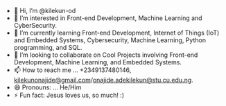 - 👋 Hi, I’m @kilekun-od
- 👀 I’m interested in Front-end Development, Machine Learning and CyberSecurity.
- 🌱 I’m currently learning Front-end Development,  Internet of Things (IoT) and Embedded Systems, Cybersecurity, Machine Learning, Python programming, and SQL.
- 💞️ I’m looking to collaborate on Cool Projects involving Front-end Development, Machine Learning, and Embedded Systems.
- 📫 How to reach me ... +2349137480146, kilekunonajide@gmail.com/onajide.adekilekun@stu.cu.edu.ng. 
- 😄 Pronouns: ... He/Him
- ⚡ Fun fact: Jesus loves us, so much! :)
